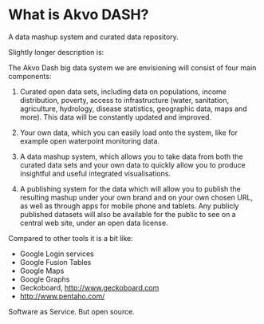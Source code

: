 What is Akvo DASH?
===================

A data mashup system and curated data repository.

Slightly longer description is:

The Akvo Dash big data system we are envisioning will consist of four main components:
 
1) Curated open data sets, including data on populations, income distribution, poverty, access to infrastructure (water, sanitation, agriculture, hydrology, disease statistics, geographic data, maps and more). This data will be constantly updated and improved.
 
2) Your own data, which you can easily load onto the system, like for example open waterpoint monitoring data.
 
3) A data mashup system, which allows you to take data from both the curated data sets and your own data to quickly allow you to produce insightful and useful integrated visualisations.
 
4) A publishing system for the data which will allow you to publish the resulting mashup under your own brand and on your own chosen URL, as well as through apps for mobile phone and tablets. Any publicly published datasets will also be available for the public to see on a central web site, under an open data license.

Compared to other tools it is a bit like:

- Google Login services
- Google Fusion Tables
- Google Maps
- Google Graphs
- Geckoboard, http://www.geckoboard.com
- http://www.pentaho.com/

Software as Service. But open source.
